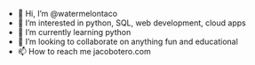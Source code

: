 - 👋 Hi, I’m @watermelontaco
- 👀 I’m interested in python, SQL, web development, cloud apps
- 🌱 I’m currently learning python
- 💞️ I’m looking to collaborate on anything fun and educational
- 📫 How to reach me jacobotero.com

<!---
watermelontaco/watermelontaco is a ✨ special ✨ repository because its `README.md` (this file) appears on your GitHub profile.
You can click the Preview link to take a look at your changes.
--->
